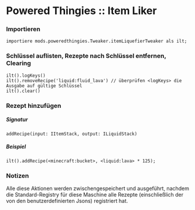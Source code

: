 # Powered Thingies :: Item Liker

### Importieren

```zenscript
importiere mods.poweredthingies.Tweaker.itemLiquefierTweaker als ilt;
```

### Schlüssel auflisten, Rezepte nach Schlüssel entfernen, Clearing

```zenscript
ilt().logKeys()
ilt().removeRecipe('liquid:fluid_lava') // überprüfen <logKeys> die Ausgabe auf gültige Schlüssel
ilt().clear()
```

### Rezept hinzufügen

##### Signatur

```zenscript
addRecipe(input: IItemStack, output: ILiquidStack)
```

##### Beispiel

```zenscript
ilt().addRecipe(<minecraft:bucket>, <liquid:lava> * 125);
```

### Notizen

Alle diese Aktionen werden zwischengespeichert und ausgeführt, nachdem die Standard-Registry für diese Maschine alle Rezepte (einschließlich der von den benutzerdefinierten Jsons) registriert hat.